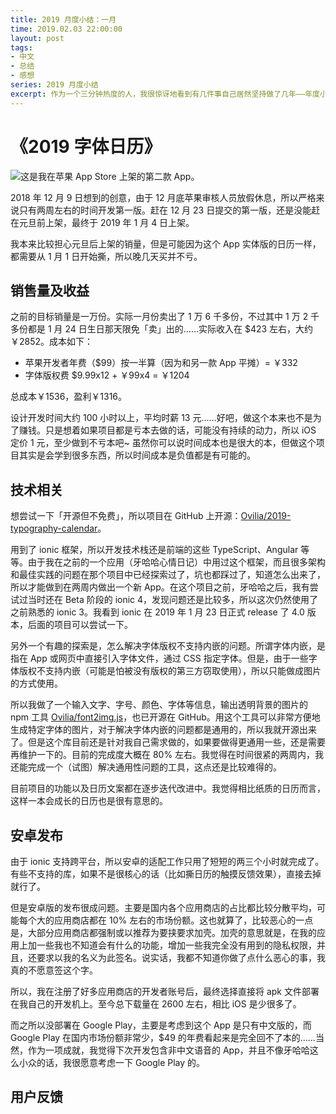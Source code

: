 ```yaml
---
title: 2019 月度小结：一月
time: 2019.02.03 22:00:00
layout: post
tags:
- 中文
- 总结
- 感想
series: 2019 月度小结
excerpt: 作为一个三分钟热度的人，我很惊讶地看到有几件事自己居然坚持做了几年——年度小结、读书小结、圣诞明信片。
---
```


# 《2019 字体日历》

<a href="http://zhangwenli.com/2019-typography-calendar/?ref=blog-0203"><img class="half-img" src="{{ site.loadingImg }}" data-src="{{ site.url }}/img/post/2019-02-03-january-report/website800.png" /></a>这是我在苹果 App Store 上架的第二款 App。

2018 年 12 月 9 日想到的创意，由于 12 月底苹果审核人员放假休息，所以严格来说只有两周左右的时间开发第一版。赶在 12 月 23 日提交的第一版，还是没能赶在元旦前上架，最终于 2019 年 1 月 4 日上架。

我本来比较担心元旦后上架的销量，但是可能因为这个 App 实体版的日历一样，都需要从 1 月 1 日开始撕，所以晚几天买并不亏。

## 销售量及收益

之前的目标销量是一万份。实际一月份卖出了 1 万 6 千多份，不过其中 1 万 2 千多份都是 1 月 24 日生日那天限免「卖」出的……实际收入在 $423 左右，大约￥2852。成本如下：

- 苹果开发者年费（$99）按一半算（因为和另一款 App 平摊）= ￥332
- 字体版权费 $9.99x12 + ￥99x4 = ￥1204

总成本￥1536，盈利￥1316。

设计开发时间大约 100 小时以上，平均时薪 13 元……好吧，做这个本来也不是为了赚钱。只是想着如果项目都是亏本去做的话，可能没有持续的动力，所以 iOS 定价 1 元，至少做到不亏本吧~ 虽然你可以说时间成本也是很大的本，但做这个项目其实是会学到很多东西，所以时间成本是负值都是有可能的。

## 技术相关

想尝试一下「开源但不免费」，所以项目在 GitHub 上开源：[Ovilia/2019-typography-calendar](https://github.com/Ovilia/2019-typography-calendar)。

用到了 ionic 框架，所以开发技术栈还是前端的这些 TypeScript、Angular 等等。由于我在之前的一个应用（牙哈哈心情日记）中用过这个框架，而且很多架构和最佳实践的问题在那个项目中已经探索过了，坑也都踩过了，知道怎么出来了，所以才能做到在两周内做出一个新 App。在这个项目之前，牙哈哈之后，我有尝试过当时还在 Beta 阶段的 ionic 4，发现问题还是比较多，所以这次仍然使用了之前熟悉的 ionic 3。我看到 ionic 在 2019 年 1 月 23 日正式 release 了 4.0 版本，后面的项目可以尝试一下。

另外一个有趣的探索是，怎么解决字体版权不支持内嵌的问题。所谓字体内嵌，是指在 App 或网页中直接引入字体文件，通过 CSS 指定字体。但是，由于一些字体版权不支持内嵌（可能是怕被没有版权的第三方窃取使用），所以只能做成图片的方式使用。

所以我做了一个输入文字、字号、颜色、字体等信息，输出透明背景的图片的 npm 工具 [Ovilia/font2img.js](https://github.com/Ovilia/font2img.js)，也已开源在 GitHub。用这个工具可以非常方便地生成特定字体的图片，对于解决字体内嵌的问题都是通用的，所以我就开源出来了。但是这个库目前还是针对我自己需求做的，如果要做得更通用一些，还是需要再维护一下的。目前的完成度大概在 80% 左右。我觉得在时间很紧的两周内，我还能完成一个（试图）解决通用性问题的工具，这点还是比较难得的。

目前项目的功能以及日历文案都在逐步迭代改进中。我觉得相比纸质的日历而言，这样一本会成长的日历也是很有意思的。

## 安卓发布

由于 ionic 支持跨平台，所以安卓的适配工作只用了短短的两三个小时就完成了。有些不支持的库，如果不是很核心的话（比如撕日历的触摸反馈效果），直接去掉就行了。

但是安卓版的发布很成问题。主要是国内各个应用商店的占比都比较分散平均，可能每个大的应用商店都在 10% 左右的市场份额。这也就算了，比较恶心的一点是，大部分应用商店都强制或以推荐为要挟要求加壳。加壳的意思就是，在我的应用上加一些我也不知道会有什么的功能，增加一些我完全没有用到的隐私权限，并且，还要求以我的名义为此签名。说实话，我都不知道你做了点什么恶心的事，我真的不愿意签这个字。

所以，我在注册了好多应用商店的开发者账号后，最终选择直接将 apk 文件部署在我自己的开发机上。至今总下载量在 2600 左右，相比 iOS 是少很多了。

而之所以没部署在 Google Play，主要是考虑到这个 App 是只有中文版的，而 Google Play 在国内市场份额非常少，$49 的年费看起来是完全回不了本的……当然，作为一项成就，我觉得下次开发包含非中文语音的 App，并且不像牙哈哈这么小众的话，我很愿意考虑一下 Google Play 的。

## 用户反馈



